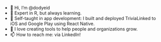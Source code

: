 - 👋 Hi, I’m @dodyeid
- 👀 Expert in R, but always learning.
- 🌱 Self-taught in app development: I built and deployed TriviaLinked to iOS and Google Play using React Native.
- 💞️ I love creating tools to help people and organizations grow.
- 📫 How to reach me: via LinkedIn!

<!---
dodyeid/dodyeid is a ✨ special ✨ repository because its `README.md` (this file) appears on your GitHub profile.
You can click the Preview link to take a look at your changes.
--->
